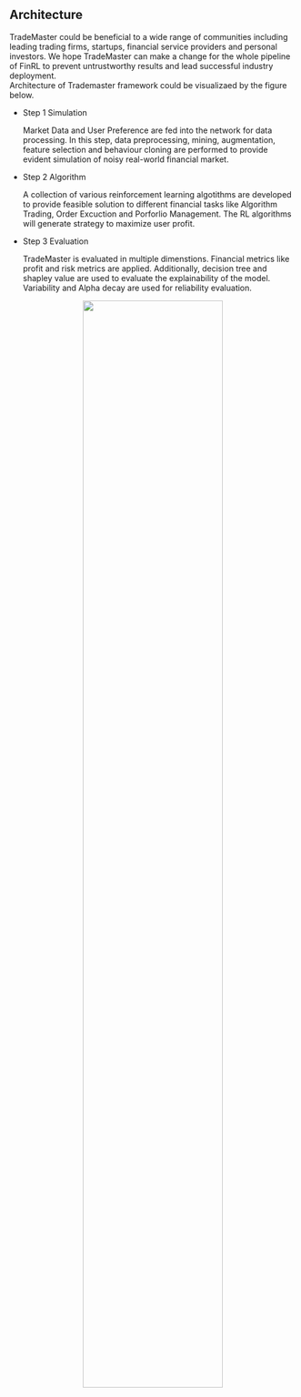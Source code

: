 
## Architecture

TradeMaster could be beneficial to a wide range of communities including leading trading firms, startups, financial service providers and personal investors. We hope TradeMaster can make a change for the whole pipeline of FinRL to prevent untrustworthy results and lead successful industry deployment. \
Architecture of Trademaster framework could be visualizaed by the figure below.
- Step 1 Simulation

  Market Data and User Preference are fed into the network for data processing. In this step, data preprocessing, mining, augmentation, feature selection and behaviour cloning are performed to provide evident simulation of noisy real-world financial market.

- Step 2 Algorithm 
  
  A collection of various reinforcement learning algotithms are developed to provide feasible solution to different financial tasks like Algorithm Trading, Order Excuction and Porforlio Management. The RL algorithms will generate strategy to maximize user profit.
  
- Step 3 Evaluation

  TradeMaster is evaluated in multiple dimenstions. Financial metrics like profit and risk metrics are applied. Additionally, decision tree and shapley value are used to evaluate the explainability of the model. Variability and Alpha decay are used for reliability evaluation.

<div align="center">
<img align="center" src=./figure/Architecture.jpg width="70%"/>
</div>

